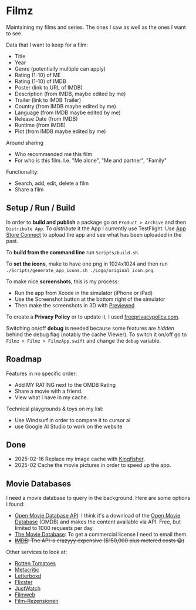 # Filmz

Maintaining my films and series. The ones I saw as well as the ones I want to see.

Data that I want to keep for a film:
* Title
* Year
* Genre (potentially multiple can apply)
* Rating (1-10) of ME
* Rating (1-10) of IMDB
* Poster (link to URL of IMDB)
* Description (from IMDB, maybe edited by me)
* Trailer (link to IMDB Trailer)
* Country (from IMDB maybe edited by me)
* Language (from IMDB maybe edited by me)
* Release Date (from IMDB)
* Runtime (from IMDB)
* Plot (from IMDB maybe edited by me)

Around sharing
* Who recommended me this film
* For who is this film. I.e. "Me alone", "Me and partner", "Family"

Functionality:
* Search, add, edit, delete a film
* Share a film

## Setup / Run / Build 

In order to **build and publish** a package go on `Product > Archive` and then `Distribute App`.
To *distribute* it the App I currently use TestFlight. Use [App Store Connect](https://appstoreconnect.apple.com) to upload the app and see what has been uploaded in the past.

To **build from the command line** run `Scripts/build.sh`.

To **set the icons**, make to have one png in 1024x1024 and then run `./Scripts/generate_app_icons.sh ./Logo/original_icon.png`.

To make nice **screenshots**, this is my process:
* Run the app from Xcode in the simulator (iPhone or iPad)
* Use the Screenshot button at the bottom right of the simulator
* Then make the screenshots in 3D with [Previewed](https://previewed.app/)

To create a **Privacy Policy** or to update it, I used [freeprivacypolicy.com](https://www.freeprivacypolicy.com/live/71c56b38-c4cf-4f25-b4c0-fc0920dfb53a).

Switching on/off **debug** is needed because some features are _hidden_ behind the debug flag (notably the cache Viewer). To switch it on/off go to `Filmz > Filmz > FilmzApp.swift` and change the `debug` variable.

## Roadmap

Features in no specific order:

* Add MY RATING next to the OMDB Rating
* Share a movie with a friend.
* View what I have in my cache.

Technical playgrounds & toys on my list:

* Use Windsurf in order to compare it to cursor ai
* use Google AI Studio to work on the website

## Done

* 2025-02-16 Replace my image cache with [Kingfisher](https://github.com/onevcat/Kingfisher).
* 2025-02 Cache the movie pictures in order to speed up the app.

## Movie Databases

I need a movie database to query in the background. Here are some options I found:

* [Open Movie Database API](https://www.omdbapi.com/): I think it's a download of the [Open Movie Database](https://www.omdb.org/) (OMDB) and makes the content available via API. Free, but limited to 1000 requests per day. 
* [The Movie Database](https://www.themoviedb.org/): To get a commercial license I need to email them.
* ~~[IMDB](https://www.imdb.com/): The API is crazyyy expensive ($150,000 plus metered costs 😀)~~

Other services to look at:

* [Rotten Tomatoes](https://www.rottentomatoes.com/)
* [Metacritic](https://www.metacritic.com/)
* [Letterboxd](https://letterboxd.com/)
* [Flixster](https://www.flixster.com/)
* [JustWatch](https://www.justwatch.com/)
* [Filmweb](https://www.filmweb.pl/)
* [Film-Rezensionen](https://www.film-rezensionen.de/)